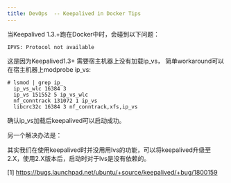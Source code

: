 ```yaml
---
title: DevOps  -- Keepalived in Docker Tips
---
```




当Keepalived 1.3.+跑在Docker中时，会碰到以下问题：

```
IPVS: Protocol not available
```



这是因为Keepalived1.3+ 需要宿主机器上没有加载ip_vs， 简单workaround可以在宿主机器上modprobe ip_vs:

```
# lsmod | grep ip_
  ip_vs_wlc 16384 3
  ip_vs 151552 5 ip_vs_wlc
  nf_conntrack 131072 1 ip_vs
  libcrc32c 16384 3 nf_conntrack,xfs,ip_vs
```



确认ip_vs加载后keepalived可以启动成功。



另一个解决办法是：

其实我们在使用keepalived时并没用用lvs的功能，可以将keepalived升级至2.X，使用2.X版本后，启动时对于lvs是没有依赖的。



[1] https://bugs.launchpad.net/ubuntu/+source/keepalived/+bug/1800159